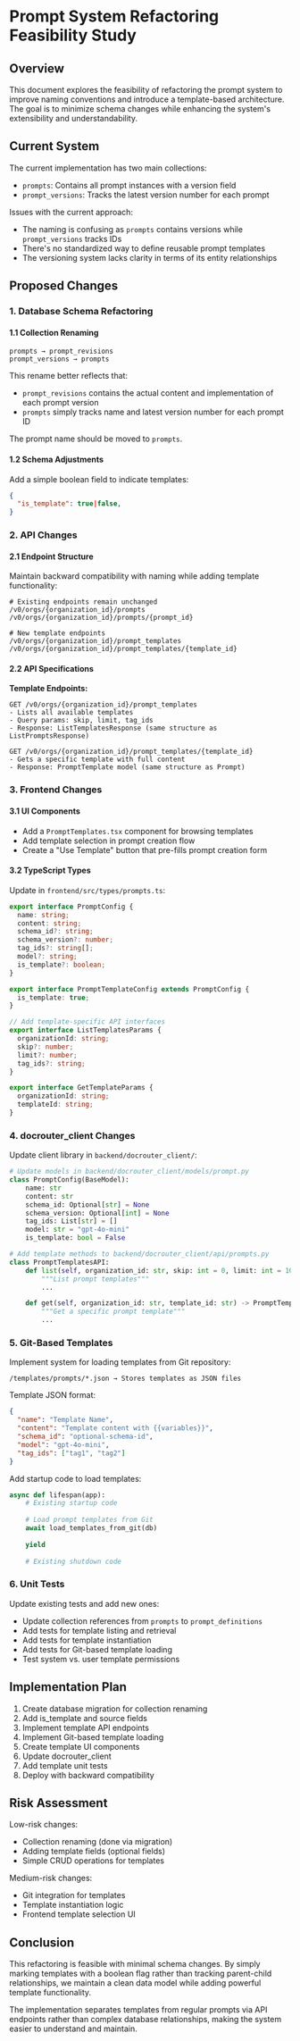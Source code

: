 # Prompt System Refactoring Feasibility Study

## Overview

This document explores the feasibility of refactoring the prompt system to improve naming conventions and introduce a template-based architecture. The goal is to minimize schema changes while enhancing the system's extensibility and understandability.

## Current System

The current implementation has two main collections:
- `prompts`: Contains all prompt instances with a version field
- `prompt_versions`: Tracks the latest version number for each prompt

Issues with the current approach:
- The naming is confusing as `prompts` contains versions while `prompt_versions` tracks IDs
- There's no standardized way to define reusable prompt templates
- The versioning system lacks clarity in terms of its entity relationships

## Proposed Changes

### 1. Database Schema Refactoring

#### 1.1 Collection Renaming

```
prompts → prompt_revisions
prompt_versions → prompts
```

This rename better reflects that:
- `prompt_revisions` contains the actual content and implementation of each prompt version
- `prompts` simply tracks name and latest version number for each prompt ID

The prompt name should be moved to `prompts`.

#### 1.2 Schema Adjustments

Add a simple boolean field to indicate templates:
```json
{
  "is_template": true|false,
}
```

### 2. API Changes

#### 2.1 Endpoint Structure

Maintain backward compatibility with naming while adding template functionality:

```
# Existing endpoints remain unchanged
/v0/orgs/{organization_id}/prompts
/v0/orgs/{organization_id}/prompts/{prompt_id}

# New template endpoints
/v0/orgs/{organization_id}/prompt_templates
/v0/orgs/{organization_id}/prompt_templates/{template_id}
```

#### 2.2 API Specifications

**Template Endpoints:**

```
GET /v0/orgs/{organization_id}/prompt_templates
- Lists all available templates
- Query params: skip, limit, tag_ids
- Response: ListTemplatesResponse (same structure as ListPromptsResponse)

GET /v0/orgs/{organization_id}/prompt_templates/{template_id}
- Gets a specific template with full content
- Response: PromptTemplate model (same structure as Prompt)
```

### 3. Frontend Changes

#### 3.1 UI Components

- Add a `PromptTemplates.tsx` component for browsing templates
- Add template selection in prompt creation flow
- Create a "Use Template" button that pre-fills prompt creation form

#### 3.2 TypeScript Types

Update in `frontend/src/types/prompts.ts`:
```typescript
export interface PromptConfig {
  name: string;
  content: string;
  schema_id?: string;
  schema_version?: number;
  tag_ids?: string[];
  model?: string;
  is_template?: boolean;
}

export interface PromptTemplateConfig extends PromptConfig {
  is_template: true;
}

// Add template-specific API interfaces
export interface ListTemplatesParams {
  organizationId: string;
  skip?: number;
  limit?: number;
  tag_ids?: string;
}

export interface GetTemplateParams {
  organizationId: string;
  templateId: string;
}
```

### 4. docrouter_client Changes

Update client library in `backend/docrouter_client/`:

```python
# Update models in backend/docrouter_client/models/prompt.py
class PromptConfig(BaseModel):
    name: str
    content: str
    schema_id: Optional[str] = None
    schema_version: Optional[int] = None
    tag_ids: List[str] = []
    model: str = "gpt-4o-mini"
    is_template: bool = False

# Add template methods to backend/docrouter_client/api/prompts.py
class PromptTemplatesAPI:
    def list(self, organization_id: str, skip: int = 0, limit: int = 10, tag_ids: List[str] = None) -> ListTemplatesResponse:
        """List prompt templates"""
        ...

    def get(self, organization_id: str, template_id: str) -> PromptTemplate:
        """Get a specific prompt template"""
        ...

```

### 5. Git-Based Templates

Implement system for loading templates from Git repository:

```
/templates/prompts/*.json → Stores templates as JSON files
```

Template JSON format:
```json
{
  "name": "Template Name",
  "content": "Template content with {{variables}}",
  "schema_id": "optional-schema-id", 
  "model": "gpt-4o-mini",
  "tag_ids": ["tag1", "tag2"]
}
```

Add startup code to load templates:
```python
async def lifespan(app):
    # Existing startup code
    
    # Load prompt templates from Git
    await load_templates_from_git(db)
    
    yield
    
    # Existing shutdown code
```
### 6. Unit Tests

Update existing tests and add new ones:
- Update collection references from `prompts` to `prompt_definitions`
- Add tests for template listing and retrieval
- Add tests for template instantiation 
- Add tests for Git-based template loading
- Test system vs. user template permissions

## Implementation Plan

1. Create database migration for collection renaming
2. Add is_template and source fields
3. Implement template API endpoints
4. Implement Git-based template loading
5. Create template UI components
6. Update docrouter_client
7. Add template unit tests
8. Deploy with backward compatibility

## Risk Assessment

Low-risk changes:
- Collection renaming (done via migration)
- Adding template fields (optional fields)
- Simple CRUD operations for templates

Medium-risk changes:
- Git integration for templates
- Template instantiation logic
- Frontend template selection UI

## Conclusion

This refactoring is feasible with minimal schema changes. By simply marking templates with a boolean flag rather than tracking parent-child relationships, we maintain a clean data model while adding powerful template functionality.

The implementation separates templates from regular prompts via API endpoints rather than complex database relationships, making the system easier to understand and maintain.
